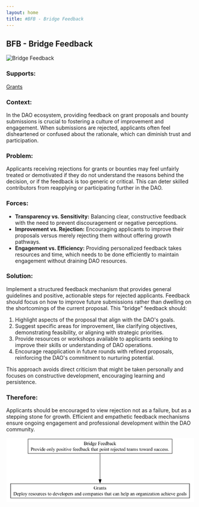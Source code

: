 ```yaml
---
layout: home
title: #BFB - Bridge Feedback
---
```


## BFB - Bridge Feedback

![Bridge Feedback](./output/illustration/bridge_feedback_illustration_v3.png)

### Supports:
[Grants](./grants.html)

### Context:
In the DAO ecosystem, providing feedback on grant proposals and bounty submissions is crucial to fostering a culture of improvement and engagement. When submissions are rejected, applicants often feel disheartened or confused about the rationale, which can diminish trust and participation.

### Problem:
Applicants receiving rejections for grants or bounties may feel unfairly treated or demotivated if they do not understand the reasons behind the decision, or if the feedback is too generic or critical. This can deter skilled contributors from reapplying or participating further in the DAO.

### Forces:
- **Transparency vs. Sensitivity:** Balancing clear, constructive feedback with the need to prevent discouragement or negative perceptions.
- **Improvement vs. Rejection:** Encouraging applicants to improve their proposals versus merely rejecting them without offering growth pathways.
- **Engagement vs. Efficiency:** Providing personalized feedback takes resources and time, which needs to be done efficiently to maintain engagement without draining DAO resources.

### Solution:
Implement a structured feedback mechanism that provides general guidelines and positive, actionable steps for rejected applicants. Feedback should focus on how to improve future submissions rather than dwelling on the shortcomings of the current proposal. This "bridge" feedback should:
1. Highlight aspects of the proposal that align with the DAO's goals.
2. Suggest specific areas for improvement, like clarifying objectives, demonstrating feasibility, or aligning with strategic priorities.
3. Provide resources or workshops available to applicants seeking to improve their skills or understanding of DAO operations.
4. Encourage reapplication in future rounds with refined proposals, reinforcing the DAO's commitment to nurturing potential.

This approach avoids direct criticism that might be taken personally and focuses on constructive development, encouraging learning and persistence.

### Therefore:
Applicants should be encouraged to view rejection not as a failure, but as a stepping stone for growth. Efficient and empathetic feedback mechanisms ensure ongoing engagement and professional development within the DAO community.



![Bridge Feedback](./output/bridge_feedback_specific_graph_v3.png)